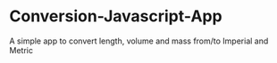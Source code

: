 # Conversion-Javascript-App
 A simple app to convert length, volume and mass from/to Imperial and Metric

